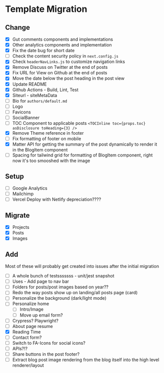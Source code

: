 # Template Migration

## Change

- [x] Gut comments components and implementations
- [x] Other analytics components and implementation
- [x] Fix the date bug for short date
- [ ] Check the content security policy in `next.config.js`
- [x] Check `headerNavLinks.js` to customize navigation links
- [x] Remove Discuss on Twitter at the end of posts
- [x] Fix URL for View on Github at the end of posts
- [x] Move the date below the post heading in the post view
- [x] Update README
- [x] Github Actions - Build, Lint, Test
- [x] Siteurl - siteMetaData
- [ ] Bio for `authors/default.md`
- [ ] Logo
- [ ] Favicons
- [ ] SocialBanner
- [ ] TOC Component to applicable posts `<TOCInline toc={props.toc} asDisclosure toHeading={3} />`
- [x] Remove Theme reference in footer
- [ ] Fix formatting of footer on mobile
- [x] Matter API for getting the summary of the post dynamically to render it in the BlogItem component
- [ ] Spacing for tailwind grid for formatting of BlogItem component, right now it's too smooshed with the image

## Setup

- [ ] Google Analytics
- [ ] Mailchimp
- [ ] Vercel Deploy with Netlify depreciation????

## Migrate

- [x] Projects
- [x] Posts
- [x] Images

## Add

Most of these will probably get created into issues after the initial migration

- [ ] A whole bunch of testsssssss - unit/jest snapshot
- [ ] Uses - Add page to nav bar
- [ ] Folders for posts/post images based on year??
- [ ] Redo the way posts show up on landing/all posts page (card)
- [ ] Personalize the background (dark/light mode)
- [ ] Personalize home
  - [ ] Intro/Image
  - [ ] Move up email form?
- [ ] Crypress? Playwright?
- [ ] About page resume
- [x] Reading Time
- [ ] Contact form?
- [ ] Switch to FA-Icons for social icons?
- [ ] APIs?!?
- [ ] Share buttons in the post footer?
- [ ] Extract blog post image rendering from the blog itself into the high level renderer/layout
